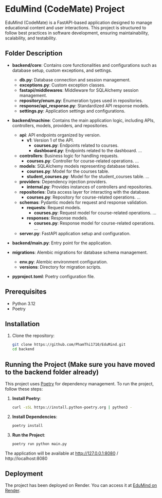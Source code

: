 # EduMind (CodeMate) Project

EduMind (CodeMate) is a FastAPI-based application designed to manage educational content and user interactions. This project is structured to follow best practices in software development, ensuring maintainability, scalability, and testability. 

## Folder Description

- **backend/core**: Contains core functionalities and configurations such as database setup, custom exceptions, and settings.
  - **db.py**: Database connection and session management.
  - **exceptions.py**: Custom exception classes.
  - **fastapi/middlewares**: Middleware for SQLAlchemy session management.
  - **repository/enum.py**: Enumeration types used in repositories.
  - **response/api_response.py**: Standardized API response models.
  - **settings.py**: Application settings and configurations.

- **backend/machine**: Contains the main application logic, including APIs, controllers, models, providers, and repositories.
  - **api**: API endpoints organized by version.
    - **v1**: Version 1 of the API.
      - **courses.py**: Endpoints related to courses.
      - **dashboard.py**: Endpoints related to the dashboard.
      ...
  - **controllers**: Business logic for handling requests.
    - **courses.py**: Controller for course-related operations.
    ...
  - **models**: SQLAlchemy models representing database tables.
    - **courses.py**: Model for the courses table.
    - **student_courses.py**: Model for the student_courses table.
    ...
  - **providers**: Dependency injection providers.
    - **internal.py**: Provides instances of controllers and repositories.
  - **repositories**: Data access layer for interacting with the database.
    - **courses.py**: Repository for course-related operations.
    ...
  - **schemas**: Pydantic models for request and response validation.
    - **requests**: Request models.
      - **courses.py**: Request model for course-related operations.
      ...
    - **responses**: Response models.
      - **courses.py**: Response model for course-related operations.
      ...
  - **server.py**: FastAPI application setup and configuration.

- **backend/main.py**: Entry point for the application.

- **migrations**: Alembic migrations for database schema management.
  - **env.py**: Alembic environment configuration.
  - **versions**: Directory for migration scripts.

- **pyproject.toml**: Poetry configuration file.

## Prerequisites

- Python 3.12
- Poetry

## Installation

1. Clone the repository:
   ```sh
   git clone https://github.com/PhamThi1710/EduMind.git
   cd backend

## Running the Project (Make sure you have moved to the backend folder already)

This project uses [Poetry](https://python-poetry.org/) for dependency management. To run the project, follow these steps:

1. **Install Poetry**:
    ```sh
    curl -sSL https://install.python-poetry.org | python3 -
    ```

2. **Install Dependencies**:
    ```sh
    poetry install
    ```

3. **Run the Project**:
    ```sh
    poetry run python main.py
    ```
The application will be available at http://127.0.0.1:8080 / http://localhost:8080 
## Deployment

The project has been deployed on Render. You can access it at [EduMind on Render](https://edumind.onrender.com).
